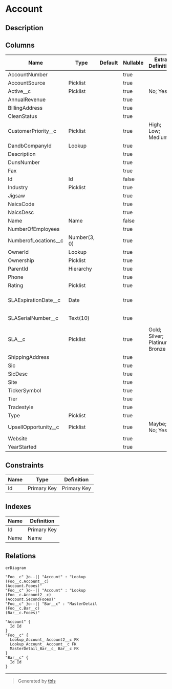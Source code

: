 # Account

## Description

## Columns

| Name | Type | Default | Nullable | Extra Definition | Children | Parents | Comment |
| ---- | ---- | ------- | -------- | ---------------- | -------- | ------- | ------- |
| AccountNumber |  |  | true |  |  |  |  |
| AccountSource | Picklist |  | true |  |  |  |  |
| Active__c | Picklist |  | true | No; Yes |  |  | Active |
| AnnualRevenue |  |  | true |  |  |  |  |
| BillingAddress |  |  | true |  |  |  |  |
| CleanStatus |  |  | true |  |  |  |  |
| CustomerPriority__c | Picklist |  | true | High; Low; Medium |  |  | Customer Priority |
| DandbCompanyId | Lookup |  | true |  |  |  |  |
| Description |  |  | true |  |  |  |  |
| DunsNumber |  |  | true |  |  |  |  |
| Fax |  |  | true |  |  |  |  |
| Id | Id |  | false |  | [Foo__c](Foo__c.md) |  | Id |
| Industry | Picklist |  | true |  |  |  |  |
| Jigsaw |  |  | true |  |  |  |  |
| NaicsCode |  |  | true |  |  |  |  |
| NaicsDesc |  |  | true |  |  |  |  |
| Name | Name |  | false |  |  |  |  |
| NumberOfEmployees |  |  | true |  |  |  |  |
| NumberofLocations__c | Number(3, 0) |  | true |  |  |  | Number of Locations |
| OwnerId | Lookup |  | true |  |  |  |  |
| Ownership | Picklist |  | true |  |  |  |  |
| ParentId | Hierarchy |  | true |  |  |  |  |
| Phone |  |  | true |  |  |  |  |
| Rating | Picklist |  | true |  |  |  |  |
| SLAExpirationDate__c | Date |  | true |  |  |  | SLA Expiration Date |
| SLASerialNumber__c | Text(10) |  | true |  |  |  | SLA Serial Number |
| SLA__c | Picklist |  | true | Gold; Silver; Platinum; Bronze |  |  | SLA |
| ShippingAddress |  |  | true |  |  |  |  |
| Sic |  |  | true |  |  |  |  |
| SicDesc |  |  | true |  |  |  |  |
| Site |  |  | true |  |  |  |  |
| TickerSymbol |  |  | true |  |  |  |  |
| Tier |  |  | true |  |  |  |  |
| Tradestyle |  |  | true |  |  |  |  |
| Type | Picklist |  | true |  |  |  |  |
| UpsellOpportunity__c | Picklist |  | true | Maybe; No; Yes |  |  | Upsell Opportunity |
| Website |  |  | true |  |  |  |  |
| YearStarted |  |  | true |  |  |  |  |

## Constraints

| Name | Type | Definition |
| ---- | ---- | ---------- |
| Id | Primary Key | Primary Key |

## Indexes

| Name | Definition |
| ---- | ---------- |
| Id | Primary Key |
| Name | Name |

## Relations

```mermaid
erDiagram

"Foo__c" }o--|| "Account" : "Lookup
(Foo__c.Account__c)
(Account.Fooes)"
"Foo__c" }o--|| "Account" : "Lookup
(Foo__c.Account2__c)
(Account.SecondFooes)"
"Foo__c" }o--|| "Bar__c" : "MasterDetail
(Foo__c.Bar__c)
(Bar__c.Fooes)"

"Account" {
  Id Id
}
"Foo__c" {
  Lookup_Account_ Account2__c FK
  Lookup_Account_ Account__c FK
  MasterDetail_Bar__c_ Bar__c FK
}
"Bar__c" {
  Id Id
}
```

---

> Generated by [tbls](https://github.com/k1LoW/tbls)

